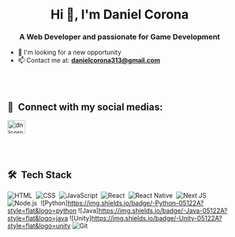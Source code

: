 <h1 align="center">Hi 👋, I'm Daniel Corona</h1>
<h3 align="center">A Web Developer and passionate for Game Development</h3>

- 🔭 I'm looking for a new opportunity
- 📫 Contact me at: **danielcorona313@gmail.com**
<!-- - 👨‍💻 All of my projects are available at [danielcorona.com.br](https://danielcorona.com.br) -->

<br><br>

## 📸 &nbsp;Connect with my social medias:
<p align="left">
<a href="https://instagram.com/dnlcorona" target="blank"><img align="center" src="https://raw.githubusercontent.com/rahuldkjain/github-profile-readme-generator/master/src/images/icons/Social/instagram.svg" alt="dnlcorona" height="30" width="40" /></a>
</p>

<br><br>

## 🛠 &nbsp;Tech Stack
![HTML](https://img.shields.io/badge/-HTML-05122A?style=flat&logo=HTML5)&nbsp;
![CSS](https://img.shields.io/badge/-CSS-05122A?style=flat&logo=CSS3&logoColor=1572B6)&nbsp;
![JavaScript](https://img.shields.io/badge/-JavaScript-05122A?style=flat&logo=javascript)&nbsp;
![React](https://img.shields.io/badge/-React-05122A?style=flat&logo=react)&nbsp;
![React Native](https://img.shields.io/badge/-React%20Native-05122A?style=flat&logo=react)&nbsp;
![Next JS](https://img.shields.io/badge/-Next-05122A?style=flat&logo=next.js)&nbsp;
![Node.js](https://img.shields.io/badge/-Node.js-05122A?style=flat&logo=node.js)&nbsp;
![Python]https://img.shields.io/badge/-Python-05122A?style=flat&logo=python
![Java]https://img.shields.io/badge/-Java-05122A?style=flat&logo=java
![Unity]https://img.shields.io/badge/-Unity-05122A?style=flat&logo=unity
![Git](https://img.shields.io/badge/-Git-05122A?style=flat&logo=git)&nbsp;

<br><br>
